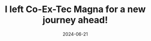 ---
title: I left Co-Ex-Tec Magna for a new journey ahead!
date: 2024-06-21
categories: [news]
tags: [news]
---